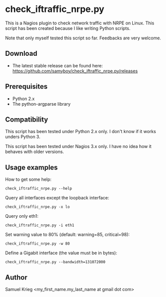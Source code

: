 check_iftraffic_nrpe.py
=======================

This is a Nagios plugin to check network traffic with NRPE on Linux.
This script has been created because I like writing Python scripts.

Note that only myself tested this script so far. Feedbacks are very welcome.

Download
--------

* The latest stable release can be found here: https://github.com/samyboy/check_iftraffic_nrpe.py/releases

Prerequisites
-------------

* Python 2.x
* The python-argparse library

Compatibility
-------------

This script has been tested under Python 2.x only.
I don't know if it works unders Python 3.

This script has been tested under Nagios 3.x only.
I have no idea how it behaves with older versions.

Usage examples
--------------

How to get some help:

    check_iftraffic_nrpe.py --help

Query all interfaces except the loopback interface:

    check_iftraffic_nrpe.py -x lo

Query only eth1:

    check_iftraffic_nrpe.py -i eth1

Set warning value to 80% (default: warning=85, critical=98):

    check_iftraffic_nrpe.py -w 80

Define a Gigabit interface (the value must be in bytes):

    check_iftraffic_nrpe.py --bandwidth=131072000


Author
------

Samuel Krieg <my_first_name.my_last_name at gmail dot com>

